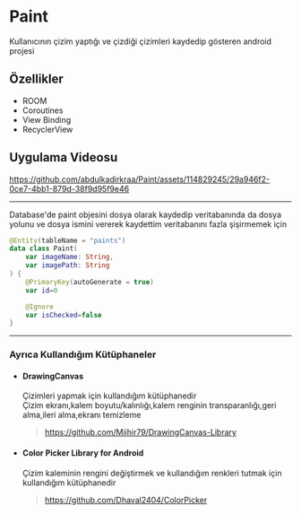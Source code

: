 # Paint
Kullanıcının çizim yaptığı ve çizdiği çizimleri kaydedip gösteren android projesi

## Özellikler
* ROOM
* Coroutines
* View Binding
* RecyclerView
## Uygulama Videosu

https://github.com/abdulkadirkraa/Paint/assets/114829245/29a946f2-0ce7-4bb1-879d-38f9d95f9e46

***
Database'de paint objesini dosya olarak kaydedip veritabanında da dosya yolunu ve dosya ismini vererek kaydettim veritabanını fazla şişirmemek için
```kotlin
@Entity(tableName = "paints")
data class Paint(
    var imageName: String,
    var imagePath: String
) {
    @PrimaryKey(autoGenerate = true)
    var id=0

    @Ignore
    var isChecked=false
}
```
***

### Ayrıca Kullandığım Kütüphaneler
* #### DrawingCanvas
  Çizimleri yapmak için kullandığım kütüphanedir
  <br/>
  Çizim ekranı,kalem boyutu/kalınlığı,kalem renginin transparanlığı,geri alma,ileri alma,ekranı temizleme
  > https://github.com/Miihir79/DrawingCanvas-Library
* #### Color Picker Library for Android
  Çizim kaleminin rengini değiştirmek ve kullandığım renkleri tutmak için kullandığım kütüphanedir
  <br/>
  >https://github.com/Dhaval2404/ColorPicker
